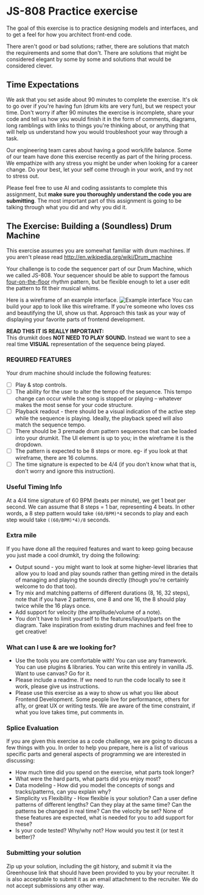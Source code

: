 # JS-808 Practice exercise

The goal of this exercise is to practice designing models and interfaces, and to get a feel for how you architect front-end code.

There aren't good or bad solutions; rather, there are solutions that match the requirements and some that don't. There are solutions that might be considered elegant by some by some and solutions that would be considered clever.

## Time Expectations
We ask that you set aside about 90 minutes to complete the exercise. It's ok to go over if you're having fun (drum kits are very fun), but we respect your time. Don't worry if after 90 minutes the exercise is incomplete, share your code and tell us how you would finish it in the form of comments, diagrams, long ramblings with links to things you're thinking about, or anything that will help us understand how you would troubleshoot your way through a task.

Our engineering team cares about having a good work/life balance. Some of our team have done this exercise recently as part of the hiring process. We empathize with any stress you might be under when looking for a career change. Do your best, let your self come through in your work, and try not to stress out.

Please feel free to use AI and coding assistants to complete this assignment, but **make sure you thoroughly understand the code you are submitting**. The most important part of this assignment is going to be talking through what you did and why you did it.

## The Exercise:  Building a (Soundless) Drum Machine

This exercise assumes you are somewhat familiar with drum machines.
If you aren't please read http://en.wikipedia.org/wiki/Drum_machine

Your challenge is to code the sequencer part of our Drum Machine, which we called JS-808. Your sequencer should be able to support the famous [four-on-the-floor](http://en.wikipedia.org/wiki/Four_on_the_floor_(music)) rhythm pattern, but be flexible enough to let a user edit the pattern to fit their musical whims.

Here is a wireframe of an example interface. 
![Example interface]({{asset('assets/images/projects/js-808/sequence-diagram.png')}})
You can build your app to look like this wireframe. If you're someone who loves css and beautifying the UI, show us that. Approach this task as your way of displaying your
favorite parts of frontend development. 

**READ THIS IT IS REALLY IMPORTANT:**     
This drumkit does **NOT NEED TO PLAY SOUND.** Instead we want to see a real time **VISUAL** representation of the sequence being played.

### REQUIRED FEATURES

Your drum machine should include the following features:

- [ ] Play & stop controls.
- [ ] The ability for the user to alter the tempo of the sequence. This tempo change can occur while the song is stopped or playing – whatever makes the most sense for your code structure.
- [ ] Playback readout - there should be a visual indication of the active step while the sequence is playing. Ideally, the playback speed will also match the
sequence tempo.
- [ ] There should be 3 premade drum pattern sequences that can be loaded into your drumkit. The UI element is up to you; in the wireframe it is the dropdown. 
- [ ] The pattern is expected to be 8 steps or more. eg- if you look at that wireframe, there are 16 columns.
- [ ] The time signature is expected to be 4/4 (if you don't know what that is, don't worry and ignore this instruction).

### Useful Timing Info

At a 4/4 time signature of 60 BPM (beats per minute), we get 1 beat per second.
We can assume that 8 steps = 1 bar, representing 4 beats.
In other words, a 8 step pattern would take `(60/BPM)*4` seconds to play and each step would take `((60/BPM)*4)/8` seconds.

### Extra mile
If you have done all the required features and want to keep going because you just made a cool drumkit, try doing the following:

* Output sound - you might want to look at some higher-level libraries that allow you to load and play sounds rather than getting mired in the details of managing and playing the sounds directly (though you're certainly welcome to do that too).
* Try mix and matching patterns of different durations (8, 16, 32 steps),
  note that if you have 2 patterns, one 8 and one 16, the 8 should play
  twice while the 16 plays once.
* Add support for velocity (the amplitude/volume of a note).
* You don't have to limit yourself to the features/layout/parts on the diagram. Take inspiration from existing drum machines and feel free to get creative!

### What can I use & are we looking for?
- Use the tools you are comfortable with! You can use any framework. You can use plugins & libraries. You can write this entirely in vanilla JS. Want to use canvas? Go for it. 
- Please include a readme. If we need to run the code locally to see it work, please give us instructions.
- Please use this exercise as a way to show us what you like about Frontend Development. Some people live for performance, others for a11y, or great UX or writing tests. We are aware of the time constraint, if what you love takes time, put comments in. 

### Splice Evaluation

If you are given this exercise as a code challenge, we are going to
discuss a few things with you. In order to help you prepare, here is a
list of various specific parts and general aspects of programming we are
interested in discussing:

* How much time did you spend on the exercise, what parts took longer?
* What were the hard parts, what parts did you enjoy most?
* Data modeling - How did you model the concepts of songs and
  tracks/patterns, can you explain why?
* Simplicity vs Flexibility - How flexible is your solution? Can a user
  define patterns of different lengths? Can they play at the same time?
  Can the patterns be changed in real time? Can the velocity be set?
  None of these features are expected, what is needed for you to add
  support for these?
* Is your code tested? Why/why not? How would you test it (or test it better)?


### Submitting your solution

Zip up your solution, including the git history, and submit it via the Greenhouse link that should have been provided to you by your recruiter. It is also acceptable to submit it as an email attachment to the recruiter. We do not accept submissions any other way.